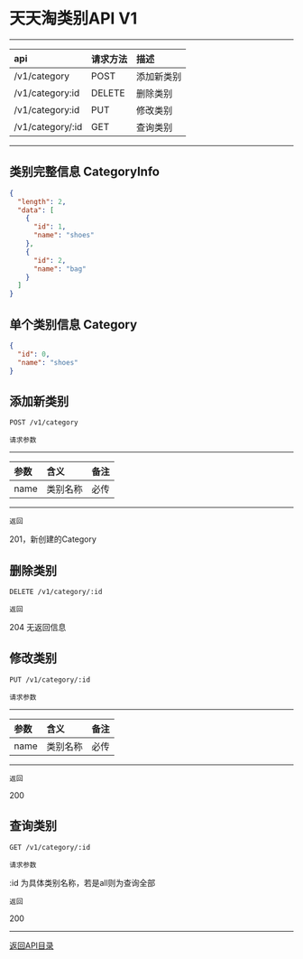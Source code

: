 # 天天淘类别API V1

---
|api    |请求方法   |描述     |
|:------|:---------|:--------|
|/v1/category   |POST   |添加新类别  |
|/v1/category:id   |DELETE     |删除类别  |
|/v1/category:id    |PUT    |修改类别   |
|/v1/category/:id    |GET    |查询类别   |
---

## 类别完整信息 CategoryInfo

```json
{
  "length": 2,
  "data": [
    {
      "id": 1,
      "name": "shoes"
    },
    {
      "id": 2,
      "name": "bag"
    }
  ]
}
```

## 单个类别信息 Category

```json
{
  "id": 0,
  "name": "shoes"
}
```

## 添加新类别

```
POST /v1/category
```

`请求参数`

---
|参数    |含义   |备注     |
|:------|:---------|:--------|
|name   |类别名称   |必传  |
---

`返回`

201，新创建的Category

## 删除类别

```
DELETE /v1/category/:id
```

`返回`

204 无返回信息

## 修改类别

```
PUT /v1/category/:id
```

`请求参数`

---
|参数    |含义   |备注     |
|:------|:---------|:--------|
|name   |类别名称   |必传  |
---

`返回`

200

## 查询类别

```
GET /v1/category/:id
```

`请求参数`

:id 为具体类别名称，若是all则为查询全部

`返回`

200

---

[返回API目录](./api.md)
